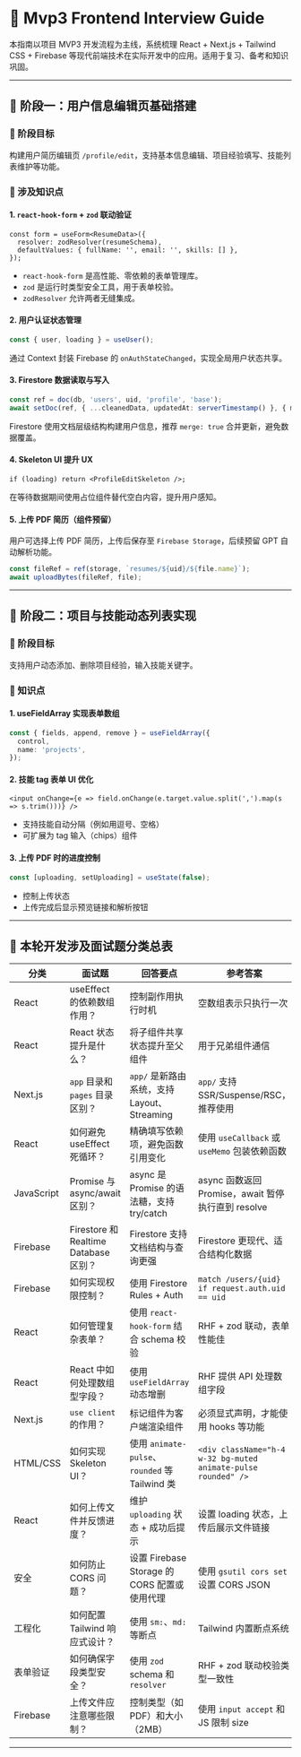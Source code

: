 # 📘 Mvp3 Frontend Interview Guide

本指南以项目 MVP3 开发流程为主线，系统梳理 React + Next.js + Tailwind CSS + Firebase 等现代前端技术在实际开发中的应用。适用于复习、备考和知识巩固。

---

## 📌 阶段一：用户信息编辑页基础搭建

### 🌟 阶段目标
构建用户简历编辑页 `/profile/edit`，支持基本信息编辑、项目经验填写、技能列表维护等功能。

### 🧠 涉及知识点

#### 1. `react-hook-form` + `zod` 联动验证
```tsx
const form = useForm<ResumeData>({
  resolver: zodResolver(resumeSchema),
  defaultValues: { fullName: '', email: '', skills: [] },
});
```

- `react-hook-form` 是高性能、零依赖的表单管理库。
- `zod` 是运行时类型安全工具，用于表单校验。
- `zodResolver` 允许两者无缝集成。

#### 2. 用户认证状态管理
```ts
const { user, loading } = useUser();
```

通过 Context 封装 Firebase 的 `onAuthStateChanged`，实现全局用户状态共享。

#### 3. Firestore 数据读取与写入
```ts
const ref = doc(db, 'users', uid, 'profile', 'base');
await setDoc(ref, { ...cleanedData, updatedAt: serverTimestamp() }, { merge: true });
```

Firestore 使用文档层级结构构建用户信息，推荐 `merge: true` 合并更新，避免数据覆盖。

#### 4. Skeleton UI 提升 UX
```tsx
if (loading) return <ProfileEditSkeleton />;
```

在等待数据期间使用占位组件替代空白内容，提升用户感知。

#### 5. 上传 PDF 简历（组件预留）

用户可选择上传 PDF 简历，上传后保存至 `Firebase Storage`，后续预留 GPT 自动解析功能。

```ts
const fileRef = ref(storage, `resumes/${uid}/${file.name}`);
await uploadBytes(fileRef, file);
```

---

## 📌 阶段二：项目与技能动态列表实现

### 🌟 阶段目标
支持用户动态添加、删除项目经验，输入技能关键字。

### 🧠 知识点

#### 1. useFieldArray 实现表单数组
```ts
const { fields, append, remove } = useFieldArray({
  control,
  name: 'projects',
});
```

#### 2. 技能 tag 表单 UI 优化
```tsx
<input onChange={e => field.onChange(e.target.value.split(',').map(s => s.trim()))} />
```
- 支持技能自动分隔（例如用逗号、空格）
- 可扩展为 tag 输入（chips）组件

#### 3. 上传 PDF 时的进度控制
```ts
const [uploading, setUploading] = useState(false);
```
- 控制上传状态
- 上传完成后显示预览链接和解析按钮

---

## 📌 本轮开发涉及面试题分类总表

| 分类 | 面试题 | 回答要点 | 参考答案 | 频率 |
|------|--------|----------|----------|-------|
| React | useEffect 的依赖数组作用？| 控制副作用执行时机 | 空数组表示只执行一次 | ⭐⭐⭐⭐⭐ |
| React | React 状态提升是什么？| 将子组件共享状态提升至父组件 | 用于兄弟组件通信 | ⭐⭐⭐⭐⭐ |
| Next.js | `app` 目录和 `pages` 目录区别？| `app/` 是新路由系统，支持 Layout、Streaming | `app/` 支持 SSR/Suspense/RSC，推荐使用 | ⭐⭐⭐⭐⭐ |
| React | 如何避免 useEffect 死循环？| 精确填写依赖项，避免函数引用变化 | 使用 `useCallback` 或 `useMemo` 包装依赖函数 | ⭐⭐⭐⭐ |
| JavaScript | Promise 与 async/await 区别？| async 是 Promise 的语法糖，支持 try/catch | async 函数返回 Promise，await 暂停执行直到 resolve | ⭐⭐⭐⭐ |
| Firebase | Firestore 和 Realtime Database 区别？| Firestore 支持文档结构与查询更强 | Firestore 更现代、适合结构化数据 | ⭐⭐⭐⭐ |
| Firebase | 如何实现权限控制？| 使用 Firestore Rules + Auth | `match /users/{uid} if request.auth.uid == uid` | ⭐⭐⭐⭐ |
| React | 如何管理复杂表单？| 使用 `react-hook-form` 结合 schema 校验 | RHF + zod 联动，表单性能佳 | ⭐⭐⭐⭐ |
| React | React 中如何处理数组型字段？| 使用 `useFieldArray` 动态增删 | RHF 提供 API 处理数组字段 | ⭐⭐⭐⭐ |
| Next.js | `use client` 的作用？| 标记组件为客户端渲染组件 | 必须显式声明，才能使用 hooks 等功能 | ⭐⭐⭐⭐ |
| HTML/CSS | 如何实现 Skeleton UI？ | 使用 `animate-pulse`、`rounded` 等 Tailwind 类 | `<div className="h-4 w-32 bg-muted animate-pulse rounded" />` | ⭐⭐⭐⭐ |
| React | 如何上传文件并反馈进度？| 维护 `uploading` 状态 + 成功后提示 | 设置 loading 状态，上传后展示文件链接 | ⭐⭐⭐ |
| 安全 | 如何防止 CORS 问题？| 设置 Firebase Storage 的 CORS 配置或使用代理 | 使用 `gsutil cors set` 设置 CORS JSON | ⭐⭐⭐ |
| 工程化 | 如何配置 Tailwind 响应式设计？| 使用 `sm:`、`md:` 等断点 | Tailwind 内置断点系统 | ⭐⭐⭐ |
| 表单验证 | 如何确保字段类型安全？ | 使用 `zod` schema 和 `resolver` | RHF + zod 联动校验类型一致性 | ⭐⭐⭐ |
| Firebase | 上传文件应注意哪些限制？| 控制类型（如 PDF）和大小（2MB） | 使用 `input accept` 和 JS 限制 size | ⭐⭐ |

---

